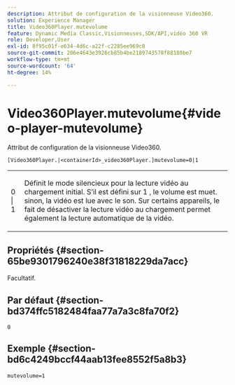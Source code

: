 ```yaml
---
description: Attribut de configuration de la visionneuse Video360.
solution: Experience Manager
title: Video360Player.mutevolume
feature: Dynamic Media Classic,Visionneuses,SDK/API,vidéo 360 VR
role: Developer,User
exl-id: 8f95c01f-e634-4d6c-a22f-c2285ee969c8
source-git-commit: 206e4643e3926cb85b4be2189743578f88180be7
workflow-type: tm+mt
source-wordcount: '64'
ht-degree: 14%

---
```


# Video360Player.mutevolume{#video-player-mutevolume}

Attribut de configuration de la visionneuse Video360.

`[Video360Player.|<containerId>_video360Player.]mutevolume=0|1`

<table id="table_2A4F898BBF88417DB0834B7F78637F5D"> 
 <tbody> 
  <tr> 
   <td colname="col1"> <p> <span class="codeph"> 0 | 1 </span> </p> </td> 
   <td colname="col2"> <p> Définit le mode silencieux pour la lecture vidéo au chargement initial. S’il est défini sur <span class="codeph"> 1 </span>, le volume est muet. sinon, la vidéo est lue avec le son. Sur certains appareils, le fait de désactiver la lecture vidéo au chargement permet également la lecture automatique de la vidéo. </p> </td> 
  </tr> 
 </tbody> 
</table>

## Propriétés {#section-65be9301796240e38f31818229da7acc}

Facultatif.

## Par défaut {#section-bd374ffc5182484faa77a7a3c8fa70f2}

`0`

## Exemple {#section-bd6c4249bccf44aab13fee8552f5a8b3}

`mutevolume=1`
